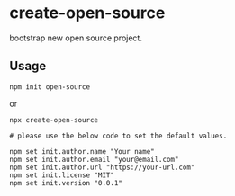 # create-open-source

bootstrap new open source project.

## Usage

```
npm init open-source
```
or
```
npx create-open-source
```

```
# please use the below code to set the default values.

npm set init.author.name "Your name"
npm set init.author.email "your@email.com"
npm set init.author.url "https://your-url.com"
npm set init.license "MIT"
npm set init.version "0.0.1"
```